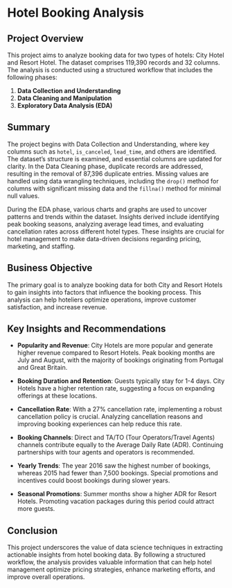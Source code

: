 # Hotel Booking Analysis

## Project Overview

This project aims to analyze booking data for two types of hotels: City Hotel and Resort Hotel. The dataset comprises 119,390 records and 32 columns. The analysis is conducted using a structured workflow that includes the following phases:

1. **Data Collection and Understanding**
2. **Data Cleaning and Manipulation**
3. **Exploratory Data Analysis (EDA)**

## Summary

The project begins with Data Collection and Understanding, where key columns such as `hotel`, `is_canceled`, `lead_time`, and others are identified. The dataset’s structure is examined, and essential columns are updated for clarity. In the Data Cleaning phase, duplicate records are addressed, resulting in the removal of 87,396 duplicate entries. Missing values are handled using data wrangling techniques, including the `drop()` method for columns with significant missing data and the `fillna()` method for minimal null values.

During the EDA phase, various charts and graphs are used to uncover patterns and trends within the dataset. Insights derived include identifying peak booking seasons, analyzing average lead times, and evaluating cancellation rates across different hotel types. These insights are crucial for hotel management to make data-driven decisions regarding pricing, marketing, and staffing.

## Business Objective

The primary goal is to analyze booking data for both City and Resort Hotels to gain insights into factors that influence the booking process. This analysis can help hoteliers optimize operations, improve customer satisfaction, and increase revenue.

## Key Insights and Recommendations

- **Popularity and Revenue**: City Hotels are more popular and generate higher revenue compared to Resort Hotels. Peak booking months are July and August, with the majority of bookings originating from Portugal and Great Britain.
  
- **Booking Duration and Retention**: Guests typically stay for 1-4 days. City Hotels have a higher retention rate, suggesting a focus on expanding offerings at these locations.
  
- **Cancellation Rate**: With a 27% cancellation rate, implementing a robust cancellation policy is crucial. Analyzing cancellation reasons and improving booking experiences can help reduce this rate.
  
- **Booking Channels**: Direct and TA/TO (Tour Operators/Travel Agents) channels contribute equally to the Average Daily Rate (ADR). Continuing partnerships with tour agents and operators is recommended.

- **Yearly Trends**: The year 2016 saw the highest number of bookings, whereas 2015 had fewer than 7,500 bookings. Special promotions and incentives could boost bookings during slower years.

- **Seasonal Promotions**: Summer months show a higher ADR for Resort Hotels. Promoting vacation packages during this period could attract more guests.

## Conclusion

This project underscores the value of data science techniques in extracting actionable insights from hotel booking data. By following a structured workflow, the analysis provides valuable information that can help hotel management optimize pricing strategies, enhance marketing efforts, and improve overall operations.
